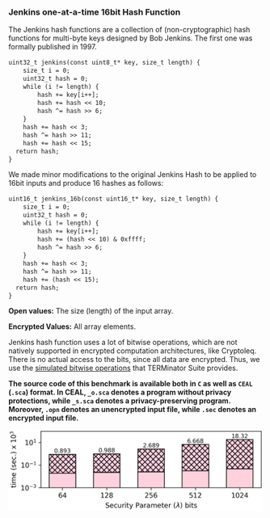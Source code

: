 ### Jenkins one-at-a-time 16bit Hash Function
The Jenkins hash functions are a collection of (non-cryptographic) hash functions for multi-byte keys designed by Bob Jenkins. The first one was formally published in 1997.

```
uint32_t jenkins(const uint8_t* key, size_t length) {
    size_t i = 0;
    uint32_t hash = 0;
    while (i != length) {
        hash += key[i++];
        hash += hash << 10;
        hash ^= hash >> 6;
    }
    hash += hash << 3;
    hash ^= hash >> 11;
    hash += hash << 15;
  return hash;
}
```

We made minor modifications to the original Jenkins Hash to be applied to 16bit inputs and produce 16 hashes as follows:
```
uint16_t jenkins_16b(const uint16_t* key, size_t length) {
    size_t i = 0;
    uint32_t hash = 0;
    while (i != length) {
        hash += key[i++];
        hash += (hash << 10) & 0xffff;
        hash ^= hash >> 6;
    }
    hash += hash << 3;
    hash ^= hash >> 11;
    hash += (hash << 15);
  return hash;
}
```

**Open values:** The size (length) of the input array. 

**Encrypted Values:** All array elements.

Jenkins hash function uses a lot of bitwise operations, which are not natively supported in encrypted computation architectures, like Cryptoleq. There is no actual access to the bits, since all data are encrypted. Thus, we use the [simulated bitwise operations](https://github.com/momalab/privacy_benchmarks/tree/master/EncoderApps/bitwiseOperators) that TERMinator Suite provides.

**The source code of this benchmark is available both in `C` as well as `CEAL` (`.sca`) format. In CEAL, `_o.sca` denotes a program without privacy protections, while `_s.sca` denotes a privacy-preserving program. Moreover, `.opn` denotes an unencrypted input file, while `.sec` denotes an encrypted input file.**

![alt text](../../graphs/jenkins.png)
